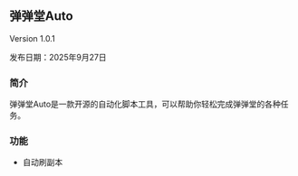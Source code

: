 ## 弹弹堂Auto

Version 1.0.1

发布日期：2025年9月27日

### 简介

弹弹堂Auto是一款开源的自动化脚本工具，可以帮助你轻松完成弹弹堂的各种任务。

### 功能

- 自动刷副本